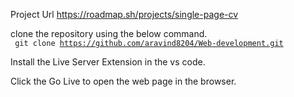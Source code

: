 Project Url
https://roadmap.sh/projects/single-page-cv

clone the repository using the below command.<br>
<code> git clone https://github.com/aravind8204/Web-development.git</code>

Install the Live Server Extension in the vs code.

Click the Go Live to open the web page in the browser.
